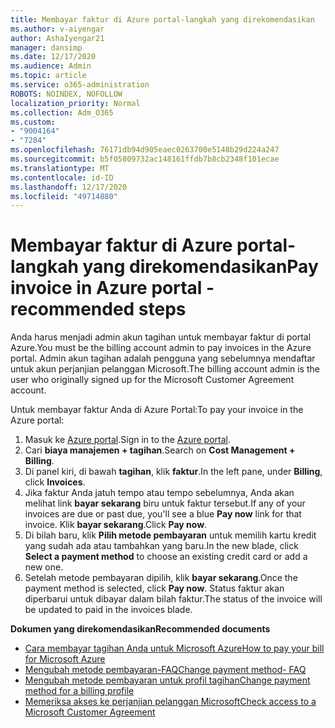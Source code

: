 ```yaml
---
title: Membayar faktur di Azure portal-langkah yang direkomendasikan
ms.author: v-aiyengar
author: AshaIyengar21
manager: dansimp
ms.date: 12/17/2020
ms.audience: Admin
ms.topic: article
ms.service: o365-administration
ROBOTS: NOINDEX, NOFOLLOW
localization_priority: Normal
ms.collection: Adm_O365
ms.custom:
- "9004164"
- "7284"
ms.openlocfilehash: 76171db94d905eaec0263700e5148b29d224a247
ms.sourcegitcommit: b5f05809732ac148161ffdb7b8cb2348f101ecae
ms.translationtype: MT
ms.contentlocale: id-ID
ms.lasthandoff: 12/17/2020
ms.locfileid: "49714880"
---
```

# <a name="pay-invoice-in-azure-portal---recommended-steps"></a><span data-ttu-id="62df0-102">Membayar faktur di Azure portal-langkah yang direkomendasikan</span><span class="sxs-lookup"><span data-stu-id="62df0-102">Pay invoice in Azure portal - recommended steps</span></span>

<span data-ttu-id="62df0-103">Anda harus menjadi admin akun tagihan untuk membayar faktur di portal Azure.</span><span class="sxs-lookup"><span data-stu-id="62df0-103">You must be the billing account admin to pay invoices in the Azure portal.</span></span> <span data-ttu-id="62df0-104">Admin akun tagihan adalah pengguna yang sebelumnya mendaftar untuk akun perjanjian pelanggan Microsoft.</span><span class="sxs-lookup"><span data-stu-id="62df0-104">The billing account admin is the user who originally signed up for the Microsoft Customer Agreement account.</span></span> 

<span data-ttu-id="62df0-105">Untuk membayar faktur Anda di Azure Portal:</span><span class="sxs-lookup"><span data-stu-id="62df0-105">To pay your invoice in the Azure portal:</span></span> 

1. <span data-ttu-id="62df0-106">Masuk ke [Azure portal](https://portal.azure.com/).</span><span class="sxs-lookup"><span data-stu-id="62df0-106">Sign in to the [Azure portal](https://portal.azure.com/).</span></span>
1. <span data-ttu-id="62df0-107">Cari **biaya manajemen + tagihan**.</span><span class="sxs-lookup"><span data-stu-id="62df0-107">Search on **Cost Management + Billing**.</span></span>
1. <span data-ttu-id="62df0-108">Di panel kiri, di bawah **tagihan**, klik **faktur**.</span><span class="sxs-lookup"><span data-stu-id="62df0-108">In the left pane, under **Billing**, click **Invoices**.</span></span>
1. <span data-ttu-id="62df0-109">Jika faktur Anda jatuh tempo atau tempo sebelumnya, Anda akan melihat link **bayar sekarang** biru untuk faktur tersebut.</span><span class="sxs-lookup"><span data-stu-id="62df0-109">If any of your invoices are due or past due, you'll see a blue **Pay now** link for that invoice.</span></span> <span data-ttu-id="62df0-110">Klik **bayar sekarang**.</span><span class="sxs-lookup"><span data-stu-id="62df0-110">Click **Pay now**.</span></span>
1. <span data-ttu-id="62df0-111">Di bilah baru, klik **Pilih metode pembayaran** untuk memilih kartu kredit yang sudah ada atau tambahkan yang baru.</span><span class="sxs-lookup"><span data-stu-id="62df0-111">In the new blade, click **Select a payment method** to choose an existing credit card or add a new one.</span></span>
1. <span data-ttu-id="62df0-112">Setelah metode pembayaran dipilih, klik **bayar sekarang**.</span><span class="sxs-lookup"><span data-stu-id="62df0-112">Once the payment method is selected, click **Pay now**.</span></span>
<span data-ttu-id="62df0-113">Status faktur akan diperbarui untuk dibayar dalam bilah faktur.</span><span class="sxs-lookup"><span data-stu-id="62df0-113">The status of the invoice will be updated to paid in the invoices blade.</span></span>

<span data-ttu-id="62df0-114">**Dokumen yang direkomendasikan**</span><span class="sxs-lookup"><span data-stu-id="62df0-114">**Recommended documents**</span></span>

- [<span data-ttu-id="62df0-115">Cara membayar tagihan Anda untuk Microsoft Azure</span><span class="sxs-lookup"><span data-stu-id="62df0-115">How to pay your bill for Microsoft Azure</span></span>](https://docs.microsoft.com/azure/cost-management-billing/understand/pay-bill)
- [<span data-ttu-id="62df0-116">Mengubah metode pembayaran-FAQ</span><span class="sxs-lookup"><span data-stu-id="62df0-116">Change payment method- FAQ</span></span>](https://docs.microsoft.com/azure/billing/billing-how-to-change-credit-card?WT.mc_id=Portal-Microsoft_Azure_Support#frequently-asked-questions)
- [<span data-ttu-id="62df0-117">Mengubah metode pembayaran untuk profil tagihan</span><span class="sxs-lookup"><span data-stu-id="62df0-117">Change payment method for a billing profile</span></span>](https://docs.microsoft.com/azure/cost-management-billing/manage/change-credit-card?WT.mc_id=Portal-Microsoft_Azure_Support#manage-credit-cards-for-a-microsoft-customer-agreement)
- [<span data-ttu-id="62df0-118">Memeriksa akses ke perjanjian pelanggan Microsoft</span><span class="sxs-lookup"><span data-stu-id="62df0-118">Check access to a Microsoft Customer Agreement</span></span>](https://docs.microsoft.com/azure/cost-management-billing/manage/change-credit-card?WT.mc_id=Portal-Microsoft_Azure_Support%22%20%5Cl%20%22manage-credit-cards-for-a-microsoft-customer-agreement%22%20%5Ct%20%22_blank#check-the-type-of-your-account)